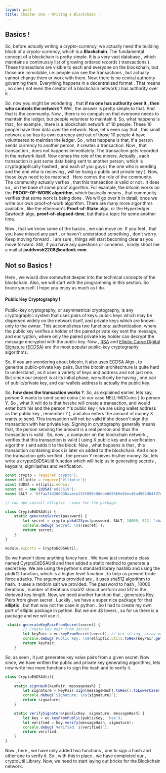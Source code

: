 ```yaml
---
layout: post
title: Chapter One - Writing a Blockchain !
---
```


## Basics !

So, before actually writing a crypto-currency, we actually need the building block of a crypto-currency, which is a __Blockchain__. The fundamental concept of a blockchain is pretty simple. It is a very vast database , which maintains a continuosly list of growing ordered records ( transactions ). These transactions are visible to each and everyone on the blockchain, but those are immutable, i.e. people can see the transactions , but actually cannot change them or work with them. Now, there is no central authority governing them. Everything happens in a decentralized format . That means , no one ( not even the creator of a blockchain network  ) has authority over it . 

So, now you might be wondering , that __if no one has authority over it , then who controls the network ?__ Well, the answer is pretty simple to that. And that is the community. Now , there is no compulsion that everyone needs to maintain the ledger, but people volunteer to maintain it. So, what happens is that , for example , there is a blockchain network of 10 people. These 10 people have their data over the network. Now, let's even say that , this small network also has its own currency and out of those 10 people 4 have volunteered to maintian the ledger. So , what happens is that, if a person sends currency to another person, it creates a transaction. Now , that transaction , does not happens immediately. The transaction gets recorded in the network itself. Now comes the role of the miners. Actually , each transaction is just some data being sent to another person, which is cryptographically hashed , and each of you guys ( the one who is sending and the one who is recieving , will be haing a public and private key ). Now, these keys need to be matched . Here comes the role of the community. The community actually verfies , that this transaction is valid or not . It does so , on the base of some proof algorithm. For example, the bitcoin works on the __PROOF-OF-WORK algorithm__, which basically means , that community verifies that some work is being done . We will go over it in detail, once we write our own proof-of-work algorithm. There are many more algorithms available , like the ethereum's __Proof-of-Stake__ algo, or the Hyperledger Sawtooth algo, __proof-of-elapsed-time__, but thats a topic for some another time. 

Now , that we know some of the basics , we can move on. If you feel , that you have missed any part , or haven't understood something , don't worry. Keep moving forward . I am sure , things will start becoming clear as you move forward. Still, if you have any questions or concerns , kindly shoot me a mail at __jsutdvnsh2208@outlook.com__.

## Not so Basics !

Here , we would dive somewhat deeper into the technical concepts of the blockchain. Also, we will start with the programming in this section. So brace yourself. I hope you enjoy as much as I do. 

#### Public Key Cryptography !

Public-key cryptography, or asymmetrical cryptography, is any cryptographic system that uses pairs of keys: public keys which may be dispersed widely on the network itself, and private keys which are known only to the owner. This accomplishes two functions: authentication, where the public key verifies a holder of the paired private key sent the message, and encryption, where only the paired private key holder can decrypt the message encrypted with the public key. Now , <a href="https://en.wikipedia.org/wiki/RSA_(cryptosystem)">RSA</a> and <a href="https://en.wikipedia.org/wiki/Elliptic_Curve_Digital_Signature_Algorithm">Elliptic Curve Digital Signature (ECDSA)</a> are the most popular public-key cryptography algorithms.

So, if you are wondering about bitcoin, it also uses ECDSA Algo , to generate public-private key pairs. But the bitcoin architechture is quite hard to understand , as it uses a variety of keys and address and not just one. But since our project is at its initial phase, we will only be having , one pair of public/private key, and our wallets address is actually the public key. 

So, __how does the transaction works ?__. So, as explained earlier, lets say, person X wants to send some coins ( in our case NELL-MDCoins ) to person Y. So , what X will do is that he/she will create a transaction, and would enter both his and the person Y's public key ( we are using wallet address as the public key , remember ? ), and also enters the amount of money X wants to send. This transaction will not be valid if she dosen't sign the transaction with her private key. Signing in cryptography generally means that, the person sending the amount is a real person and thus the transaction is valid . So, now , a computer on the blockchain network , verifies that this transaction is valid ( using X public key and a verification algorithm ) and adds it to the block. Now , what happens is that , this transaction containing block is later on added to the blockchain. And since the transaction gets verified , the person Y recieves his/her money. So, lets write a cryptoEdDSAUtil function which will help us in generating secrets , keypairs, signHashes and verification.

```javascript
const crypto = require('crypto');
const elliptic = require('elliptic');
const EdDSA = elliptic.eddsa;
const ec = new EdDSA('ed25519');
const SALT = '0ffaa74d206930aaece253f090c88dbe6685b9e66ec49ad988d84fd7dff230d1';

// run npm install elliptic --save for the package.

class CryptoEdDSAUtil {
    static generateSecret(password) {
        let secret = crypto.pbkdf2Sync(password, SALT, 10000, 512, 'sha512').toString('hex');
        console.debug(`Secret: \n${secret}`);
        return secret;
    }
}

module.exports = CryptoEdDSAUtil;

```

So we haven't done anything fancy here . We have just created a class named CyrptoEdDSAUtil and then added a static method to generate a secret key. We are using the python's standard library hashlib and using the pbdkf2 function, which is a higher level function , to help us prevent brute force attacks. The arguments provided are , it uses sha512 algorithm to hash. It uses a random salt we provided. The password to hash , 10000 iterations , number of iterations sha512 should perform and 512 is the derieved key length. Now, we need another function that , generates Key Pairs from given secret . Luckily , we have a super nice package for that __elliptic__ , but that was not the case in python . So I had to create my own port of elliptic package in python. But we are JS lovers , so for us there is a package and we will use it .

```javascript
 static generateKeyPairFromSecret(secret) {
        // Create key pair from secret
        let keyPair = ec.keyFromSecret(secret); // hex string, array or Buffer        
        console.debug(`Public key: \n${elliptic.utils.toHex(keyPair.getPublic())}`);
        return keyPair;
    }
```

So, as seen , it just generates key value pairs from a given secret. Now since, we have written the public and private key generating algorithms, lets now write two more functions to sign the hash and to verify it.

```javascript
class CryptoEdDSAUtil{
    ...
    static signHash(keyPair, messageHash) {
        let signature = keyPair.sign(messageHash).toHex().toLowerCase();
        console.debug(`Signature: \n${signature}`);
        return signature;
    }

    static verifySignature(publicKey, signature, messageHash) {
        let key = ec.keyFromPublic(publicKey, 'hex');
        let verified = key.verify(messageHash, signature);
        console.debug(`Verified: ${verified}`);
        return verified;
    }
}
```

Now , here , we have only added two functions , one to sign a hash and other one to verify it. So , with this in place , we have completed our , cryptoUtil Library. Now, we need to start laying out bricks for the Blockchain network.
